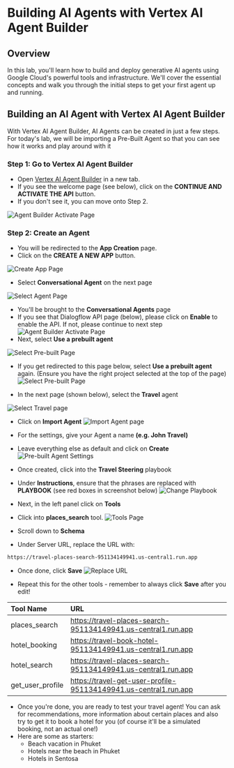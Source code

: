 # Building AI Agents with Vertex AI Agent Builder

## Overview
In this lab, you'll learn how to build and deploy generative AI agents using Google Cloud's powerful tools and infrastructure. We'll cover the essential concepts and walk you through the initial steps to get your first agent up and running.

## Building an AI Agent with Vertex AI Agent Builder

With Vertex AI Agent Builder, AI Agents can be created in just a few steps. For today's lab, we will be importing a Pre-Built Agent so that you can see how it works and play around with it
### Step 1: Go to Vertex AI Agent Builder
- Open [Vertex AI Agent Builder](https://console.cloud.google.com/gen-app-builder) in a new tab.
- If you see the welcome page (see below), click on the **CONTINUE AND ACTIVATE THE API** button.
- If you don't see it, you can move onto Step 2.
    
![Agent Builder Activate Page](./images/agent_builder_api.png)

### Step 2: Create an Agent
- You will be redirected to the **App Creation** page. 
- Click on the **CREATE A NEW APP** button.

![Create App Page](./agents-images/2.png)

- Select **Conversational Agent** on the next page

![Select Agent Page](./images/select_agent.png)

- You'll be brought to the **Conversational Agents** page
- If you see that Dialogflow API page (below), please click on **Enable** to enable the API. If not, please continue to next step
![Agent Builder Activate Page](./images/df_enable.png)
- Next, select **Use a prebuilt agent**

![Select Pre-built Page](./images/select_prebuilt.png)

- If you get redirected to this page below, select **Use a prebuilt agent** again. (Ensure you have the right project selected at the top of the page)
![Select Pre-built Page](./images/use_prebuilt.png)

- In the next page (shown below), select the **Travel** agent

![Select Travel page](./images/select_travel.png)

- Click on **Import Agent**
![Import Agent page](./images/import_agent.png)

- For the settings, give your Agent a name **(e.g. John Travel)**
- Leave everything else as default and click on **Create**
![Pre-built Agent Settings](./images/prebuilt_agent_settings.png)

- Once created, click into the **Travel Steering** playbook
- Under **Instructions**, ensure that the phrases are replaced with **PLAYBOOK** (see red boxes in screenshot below)
![Change Playbook](./images/change_playbook.png)

- Next, in the left panel click on **Tools**
- Click into **places_search** tool.
![Tools Page](./images/tools_page.png)

- Scroll down to **Schema**
- Under Server URL, replace the URL with:
```bash
https://travel-places-search-951134149941.us-central1.run.app
```
- Once done, click **Save**
![Replace URL](./images/replace_server_url.png)

- Repeat this for the other tools - remember to always click **Save** after you edit!
  
| Tool Name         | URL |
| :---------------- | :------ |
| places_search     | https://travel-places-search-951134149941.us-central1.run.app    |
| hotel_booking     | https://travel-book-hotel-951134149941.us-central1.run.app       |
| hotel_search      | https://travel-places-search-951134149941.us-central1.run.app    |
| get_user_profile  | https://travel-get-user-profile-951134149941.us-central1.run.app |

- Once you're done, you are ready to test your travel agent! You can ask for recommendations, more information about certain places and also try to get it to book a hotel for you (of course it'll be a simulated booking, not an actual one!)
- Here are some as starters:
    - Beach vacation in Phuket
    - Hotels near the beach in Phuket
    - Hotels in Sentosa
    




